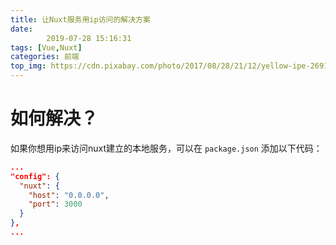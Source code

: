 ```yaml
---
title: 让Nuxt服务用ip访问的解决方案
date: 
        2019-07-28 15:16:31
tags: [Vue,Nuxt]
categories: 前端
top_img: https://cdn.pixabay.com/photo/2017/08/28/21/12/yellow-ipe-2691268_960_720.jpg
---
```

# 如何解决？

如果你想用ip来访问nuxt建立的本地服务，可以在 `package.json` 添加以下代码：

```json
...
"config": {
  "nuxt": {
    "host": "0.0.0.0",
    "port": 3000
  }
},
...
```
